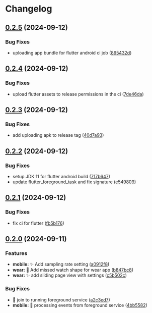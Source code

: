 # Changelog

## [0.2.5](https://github.com/crabio/sensor_collector/compare/v0.2.4...v0.2.5) (2024-09-12)


### Bug Fixes

* uploading app bundle for flutter android ci job ([865432d](https://github.com/crabio/sensor_collector/commit/865432de77a0f46d41e121c20b93973668991f91))

## [0.2.4](https://github.com/crabio/sensor_collector/compare/v0.2.3...v0.2.4) (2024-09-12)


### Bug Fixes

* upload flutter assets to release permissions in the ci ([7de46da](https://github.com/crabio/sensor_collector/commit/7de46da43ae83bdfaaf3123e0376644bcb5a066b))

## [0.2.3](https://github.com/crabio/sensor_collector/compare/v0.2.2...v0.2.3) (2024-09-12)


### Bug Fixes

* add uploading apk to release tag ([40d7a93](https://github.com/crabio/sensor_collector/commit/40d7a93a593e5fc8bb1540e9baa448efb7d26308))

## [0.2.2](https://github.com/crabio/sensor_collector/compare/v0.2.1...v0.2.2) (2024-09-12)


### Bug Fixes

* setup JDK 11 for flutter android build ([717b647](https://github.com/crabio/sensor_collector/commit/717b6473539539c42e76d04936c6146debafac84))
* update flutter_foreground_task and fix signature ([e549809](https://github.com/crabio/sensor_collector/commit/e549809ed4836eddfddc9ec60f40410196500831))

## [0.2.1](https://github.com/crabio/sensor_collector/compare/v0.2.0...v0.2.1) (2024-09-12)


### Bug Fixes

* fix ci for flutter ([fb5b176](https://github.com/crabio/sensor_collector/commit/fb5b176fb2aa5befd9bf711dd72f1c7f04b45d50))

## [0.2.0](https://github.com/crabio/sensor_collector/compare/0.1.0...v0.2.0) (2024-09-11)


### Features

* **mobile:** :sparkles: Add sampling rate setting ([a0912f8](https://github.com/crabio/sensor_collector/commit/a0912f8bc6d04029f5f1407f2791278501ae5bc3))
* **wear:** :bug: Add missed watch shape for wear app ([b847bc8](https://github.com/crabio/sensor_collector/commit/b847bc881e9eb1cba0b079618caf540809e631bc))
* **wear:** :sparkles: add sliding page view with settings ([c5b502c](https://github.com/crabio/sensor_collector/commit/c5b502cb13a7a63532393ac186be7512d2bd0fcf))


### Bug Fixes

* :bug: join to running foreground service ([a2c3ed7](https://github.com/crabio/sensor_collector/commit/a2c3ed745b42cfb464990b31eae0a06fad852d99))
* **mobile:** :bug: processing events from foreground service ([4bb5582](https://github.com/crabio/sensor_collector/commit/4bb558222853f32732be1db2781d0e5d822d7303))
